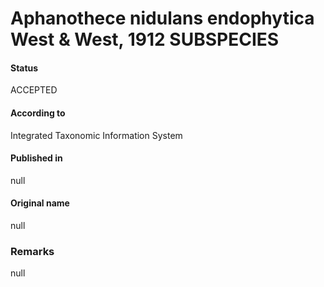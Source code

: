 Aphanothece nidulans endophytica West & West, 1912 SUBSPECIES
=======

#### Status
ACCEPTED

#### According to
Integrated Taxonomic Information System

#### Published in
null

#### Original name
null

### Remarks
null